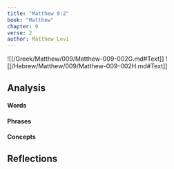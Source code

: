 ```yaml
---
title: "Matthew 9:2"
book: "Matthew"
chapter: 9
verse: 2
author: Matthew Levi
---
```

![[/Greek/Matthew/009/Matthew-009-002G.md#Text]]
![[/Hebrew/Matthew/009/Matthew-009-002H.md#Text]]

## Analysis

#### Words

#### Phrases

#### Concepts

## Reflections
